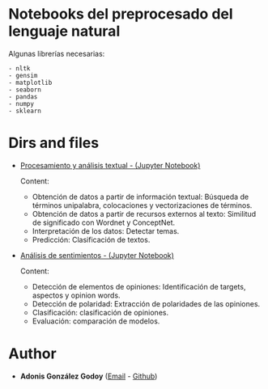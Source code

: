 # Notebooks del preprocesado del lenguaje natural 

Algunas librerías necesarias:

	- nltk
	- gensim
	- matplotlib
	- seaborn
	- pandas
	- numpy
	- sklearn
	
	
# Dirs and files

- [Procesamiento y análisis textual -  (Jupyter Notebook)](nbs/procesamiento.ipynb)

	Content:
	
    - Obtención de datos a partir de información textual: Búsqueda de términos unipalabra, colocaciones y vectorizaciones de términos.
    - Obtención de datos a partir de recursos externos al texto: Similitud de significado con Wordnet y ConceptNet.
    - Interpretación de los datos: Detectar temas.
    - Predicción: Clasificación de textos.
	
- [Análisis de sentimientos -  (Jupyter Notebook)](nbs/analysis_sent.ipynb)

	Content:
	
    - Detección de elementos de opiniones: Identificación de targets, aspectos y opinion words.
    - Detección de polaridad: Extracción de polaridades de las opiniones.
    - Clasificación: clasificación de opiniones.
    - Evaluación: comparación de modelos.


# Author


* **Adonis González Godoy** ([Email](adions025@gmail.com) - [Github](https://github.com/adions025))